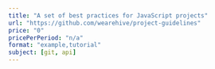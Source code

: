 ```yaml
---
title: "A set of best practices for JavaScript projects"
url: "https://github.com/wearehive/project-guidelines"
price: "0"
pricePerPeriod: "n/a"
format: "example,tutorial"
subject: [git, api]
---
```

